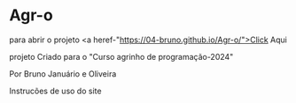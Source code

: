 # Agr-o

para abrir o projeto <a heref-"https://04-bruno.github.io/Agr-o/">Click Aqui

projeto Criado para o "Curso agrinho de programação-2024"

Por Bruno Januário e Oliveira

Instrucões de uso do site
